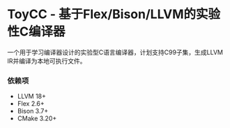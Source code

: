 # ToyCC - 基于Flex/Bison/LLVM的实验性C编译器

一个用于学习编译器设计的实验型C语言编译器，计划支持C99子集，生成LLVM IR并编译为本地可执行文件。

### 依赖项
- LLVM 18+
- Flex 2.6+
- Bison 3.7+
- CMake 3.20+



